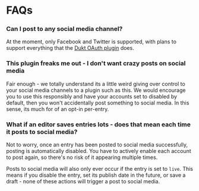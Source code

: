 # FAQs

### Can I post to any social media channel?


At the moment, only Facebook and Twitter is supported, with plans to support everything that the [Dukt OAuth plugin](https://dukt.net/craft/oauth/) does.

### This plugin freaks me out - I don't want crazy posts on social media

Fair enough - we totally understand its a little weird giving over control to your social media channels to a plugin such as this. We would encourage you to use this responsibly and have your accounts set to disabled by default, then you won't accidentally post something to social media. In this sense, its much for of an opt-in per-entry.

### What if an editor saves entries lots - does that mean each time it posts to social media?

Not to worry, once an entry has been posted to social media successfully, posting is automatically disabled. You have to actively enable each account to post again, so there's no risk of it appearing multiple times.

Posts to social media will also only ever occur if the entry is set to `live`. This means if you disable the entry, set its publish date in the future, or save a draft - none of these actions will trigger a post to social media.